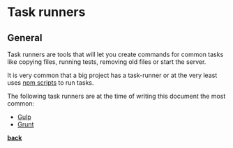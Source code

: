 # Task runners

## General

Task runners are tools that will let you create commands for common tasks like copying files, running tests, removing old files or start the server.

It is very common that a big project has a task-runner or at the very least uses [npm scripts](https://docs.npmjs.com/misc/scripts) to run tasks.

The following task runners are at the time of writing this document the most common:

* [Gulp](https://gulpjs.com/)
* [Grunt](https://gruntjs.com/)

**[back](../README.md)**